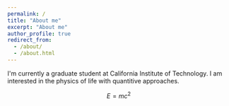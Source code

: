 ```yaml
---
permalink: /
title: "About me"
excerpt: "About me"
author_profile: true
redirect_from: 
  - /about/
  - /about.html
---
```


I'm currently a graduate student at California Institute of Technology. I am interested in the physics of life with quantitive approaches.  

$$ E = m c^2 $$



